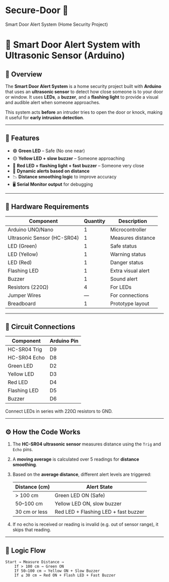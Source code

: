 # Secure-Door 📡
Smart Door Alert System (Home Security Project)

# 🔐 Smart Door Alert System with Ultrasonic Sensor (Arduino)

## 📌 Overview

The **Smart Door Alert System** is a home security project built with **Arduino** that uses an **ultrasonic sensor** to detect how close someone is to your door or window. It uses **LEDs**, a **buzzer**, and a **flashing light** to provide a visual and audible alert when someone approaches.

This system acts **before** an intruder tries to open the door or knock, making it useful for **early intrusion detection**.

---

## 🚦 Features

- 🟢 **Green LED** – Safe (No one near)
- 🟡 **Yellow LED + slow buzzer** – Someone approaching
- 🔴 **Red LED + flashing light + fast buzzer** – Someone very close
- 🚨 **Dynamic alerts based on distance**
- 📉 **Distance smoothing logic** to improve accuracy
- 🖥️ **Serial Monitor output** for debugging

---

## 🧰 Hardware Requirements

| Component           | Quantity | Description                            |
|--------------------|----------|----------------------------------------|
| Arduino UNO/Nano   | 1        | Microcontroller                        |
| Ultrasonic Sensor (HC-SR04) | 1  | Measures distance                     |
| LED (Green)         | 1        | Safe status                            |
| LED (Yellow)        | 1        | Warning status                         |
| LED (Red)           | 1        | Danger status                          |
| Flashing LED        | 1        | Extra visual alert                     |
| Buzzer              | 1        | Sound alert                            |
| Resistors (220Ω)    | 4        | For LEDs                               |
| Jumper Wires        | —        | For connections                        |
| Breadboard          | 1        | Prototype layout                       |

---

## 📐 Circuit Connections

| Component      | Arduino Pin |
|----------------|-------------|
| HC-SR04 Trig   | D9          |
| HC-SR04 Echo   | D8          |
| Green LED      | D2          |
| Yellow LED     | D3          |
| Red LED        | D4          |
| Flashing LED   | D5          |
| Buzzer         | D6          |

Connect LEDs in series with 220Ω resistors to GND.

---

## ⚙️ How the Code Works

1. The **HC-SR04 ultrasonic sensor** measures distance using the `Trig` and `Echo` pins.
2. A **moving average** is calculated over 5 readings for **distance smoothing**.
3. Based on the **average distance**, different alert levels are triggered:

   | Distance (cm)    | Alert State                     |
   |------------------|----------------------------------|
   | > 100 cm         | Green LED ON (Safe)              |
   | 50–100 cm        | Yellow LED ON, slow buzzer       |
   | 30 cm or less    | Red LED + Flashing LED + fast buzzer |

4. If no echo is received or reading is invalid (e.g. out of sensor range), it skips that reading.

---

## 🧠 Logic Flow

```text
Start → Measure Distance →
    If > 100 cm → Green ON
    If 50–100 cm → Yellow ON + Slow Buzzer
    If ≤ 30 cm → Red ON + Flash LED + Fast Buzzer
